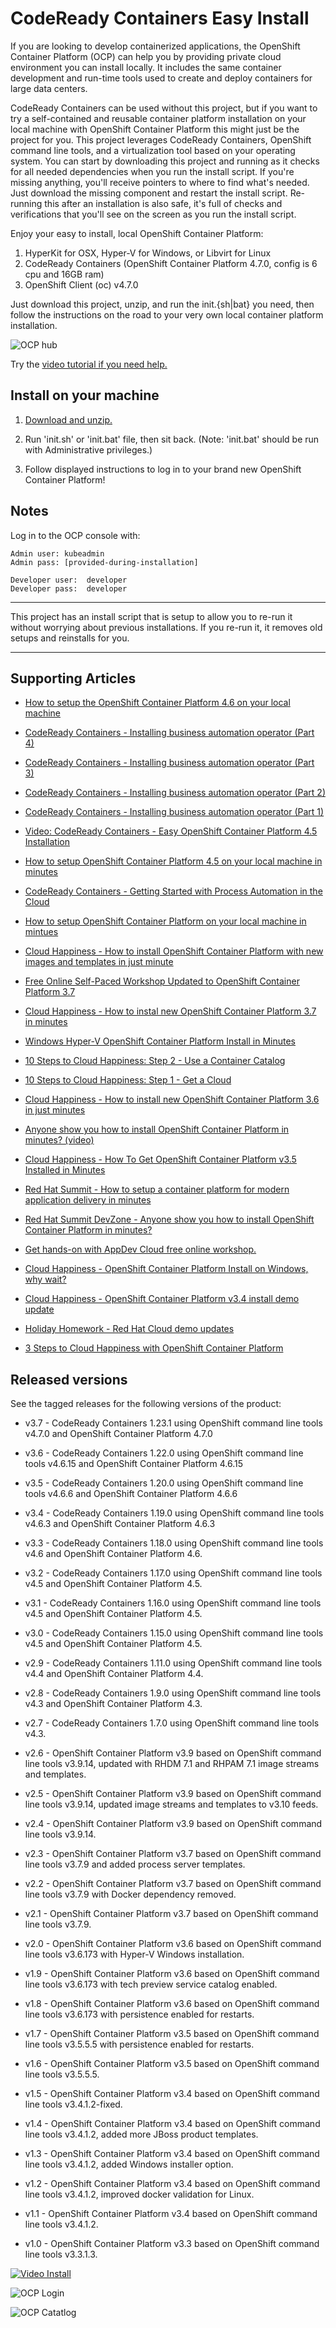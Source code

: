 CodeReady Containers Easy Install  
=================================
If you are looking to develop containerized applications, the OpenShift Container Platform (OCP) can help you by providing 
private cloud environment you can install locally. It includes the same container development and run-time 
tools used to create and deploy containers for large data centers. 

CodeReady Containers can be used without this project, but if you want to try a self-contained and reusable container platform
installation on your local machine with OpenShift Container Platform this might just be the project for you. This project 
leverages CodeReady Containers, OpenShift command line tools, and a virtualization tool based on your operating system. You can
start by downloading this project and running as it checks for all needed dependencies when you run the install script. If you're
missing anything, you'll receive pointers to where to find what's needed. Just download the missing component and restart the
install script. Re-running this after an installation is also safe, it's full of checks and verifications that you'll see on the
screen as you run the install script. 

Enjoy your easy to install, local OpenShift Container Platform:

   1. HyperKit for OSX, Hyper-V for Windows, or Libvirt for Linux
   2. CodeReady Containers (OpenShift Container Platform 4.7.0, config is 6 cpu and 16GB ram)
   3. OpenShift Client (oc) v4.7.0

Just download this project, unzip, and run the init.{sh|bat} you need, then follow the instructions on the road
to your very own local container platform installation. 

![OCP hub](docs/demo-images/operator-hub.png)

Try the [video tutorial if you need help.](https://vimeo.com/463766806)


Install on your machine
-----------------------
1. [Download and unzip.](https://gitlab.com/redhatdemocentral/ocp-install-demo/-/archive/main/ocp-install-demo-main.zip)

2. Run 'init.sh' or 'init.bat' file, then sit back. (Note: 'init.bat' should be run with Administrative privileges.)

3. Follow displayed instructions to log in to your brand new OpenShift Container Platform!


Notes
-----
Log in to the OCP console with:
   
   ```
   Admin user: kubeadmin
   Admin pass: [provided-during-installation]

   Developer user:  developer
   Developer pass:  developer
   ```

------

This project has an install script that is setup to allow you to re-run it without worrying about previous
installations. If you re-run it, it removes old setups and reinstalls for you. 

-----


Supporting Articles
-------------------
- [How to setup the OpenShift Container Platform 4.6 on your local machine](https://www.schabell.org/2021/01/codeready-containers-howto-setup-openshift-46-on-local-machine.htmla)

- [CodeReady Containers - Installing business automation operator (Part 4)](https://www.schabell.org/2021/01/codeready-containers-installing.html)

- [CodeReady Containers - Installing business automation operator (Part 3)](https://www.schabell.org/2020/12/codeready-containers-installing-business-automation-operator-part3.html)

- [CodeReady Containers - Installing business automation operator (Part 2)](https://www.schabell.org/2020/12/codeready-containers-installing-business-automation-operator-part2.html) 

- [CodeReady Containers - Installing business automation operator (Part 1)](https://www.schabell.org/2020/12/codeready-containers-installing-business-automation-operator-part1.html) 

- [Video: CodeReady Containers - Easy OpenShift Container Platform 4.5 Installation](https://vimeo.com/463766806)

- [How to setup OpenShift Container Platform 4.5 on your local machine in minutes](https://dzone.com/articles/how-to-setup-openshift-container-platform-45-on-yo)

- [CodeReady Containers - Getting Started with Process Automation in the Cloud](http://www.schabell.org/2019/12/code-ready-containers-getting-started-with-process-automation.html)

- [How to setup OpenShift Container Platform on your local machine in mintues](https://www.schabell.org/2019/11/how-to-setup-openshift-container-platform-in-minutes.html)

- [Cloud Happiness - How to install OpenShift Container Platform with new images and templates in just minute](http://bit.ly/how-to-install-ocp-new-images-and-templates)

- [Free Online Self-Paced Workshop Updated to OpenShift Container Platform 3.7](http://www.schabell.org/2017/12/free-online-self-paced-workshop-updated-openshift-37.html)

- [Cloud Happiness - How to instal new OpenShift Container Platform 3.7 in minutes](http://www.schabell.org/2017/12/cloud-happiness-how-to-install-new-openshift-v37-in-minutes.html) 

- [Windows Hyper-V OpenShift Container Platform Install in Minutes](http://www.schabell.org/2017/11/windows-hyper-v-openshift-container-platform-install-minutes.html)

- [10 Steps to Cloud Happiness: Step 2 - Use a Container Catalog](http://www.schabell.org/2017/10/10-steps-to-cloud-happiness-step-2.html)

- [10 Steps to Cloud Happiness: Step 1 - Get a Cloud](http://www.schabell.org/2017/10/10-steps-to-cloud-happiness-step-1.html)

- [Cloud Happiness - How to install new OpenShift Container Platform 3.6 in just minutes](http://www.schabell.org/2017/08/cloud-happiness-how-to-install-new-openshift-v36-in-minutes.html)

- [Anyone show you how to install OpenShift Container Platform in minutes? (video)](http://www.schabell.org/2017/06/howto-install-openshift-container-platform-in-minutes-video.html)

- [Cloud Happiness - How To Get OpenShift Container Platform v3.5 Installed in Minutes](http://www.schabell.org/2017/05/cloud-happiness-how-to-get-openshift.html)

- [Red Hat Summit - How to setup a container platform for modern application delivery in minutes](http://www.schabell.org/2017/05/redhat-summit-how-to-setup-container-platform-slides.html)

- [Red Hat Summit DevZone - Anyone show you how to install OpenShift Container Platform in minutes?](http://www.schabell.org/2017/05/devzone-how-to-install-openshift-slides.html)

- [Get hands-on with AppDev Cloud free online workshop.](http://appdevcloudworkshop.github.io)

- [Cloud Happiness - OpenShift Container Platform Install on Windows, why wait?](http://www.schabell.org/2017/03/cloud-happiness-openshift-container-platform-windows-install.html)

- [Cloud Happiness - OpenShift Container Platform v3.4 install demo update](http://www.schabell.org/2017/02/cloud-happiness-openshift-container-platform-install-updated.html)

- [Holiday Homework - Red Hat Cloud demo updates](http://www.schabell.org/2016/12/holiday-homework-redhat-cloud-demo-updates.html)

- [3 Steps to Cloud Happiness with OpenShift Container Platform](http://www.schabell.org/2016/11/3-steps-to-cloud-happiness-with-ocp.html)


Released versions
-----------------
See the tagged releases for the following versions of the product:

- v3.7 - CodeReady Containers 1.23.1 using OpenShift command line tools v4.7.0 and OpenShift Container Platform 4.7.0

- v3.6 - CodeReady Containers 1.22.0 using OpenShift command line tools v4.6.15 and OpenShift Container Platform 4.6.15

- v3.5 - CodeReady Containers 1.20.0 using OpenShift command line tools v4.6.6 and OpenShift Container Platform 4.6.6

- v3.4 - CodeReady Containers 1.19.0 using OpenShift command line tools v4.6.3 and OpenShift Container Platform 4.6.3

- v3.3 - CodeReady Containers 1.18.0 using OpenShift command line tools v4.6 and OpenShift Container Platform 4.6.

- v3.2 - CodeReady Containers 1.17.0 using OpenShift command line tools v4.5 and OpenShift Container Platform 4.5.

- v3.1 - CodeReady Containers 1.16.0 using OpenShift command line tools v4.5 and OpenShift Container Platform 4.5.

- v3.0 - CodeReady Containers 1.15.0 using OpenShift command line tools v4.5 and OpenShift Container Platform 4.5.

- v2.9 - CodeReady Containers 1.11.0 using OpenShift command line tools v4.4 and OpenShift Container Platform 4.4.

- v2.8 - CodeReady Containers 1.9.0 using OpenShift command line tools v4.3 and OpenShift Container Platform 4.3.

- v2.7 - CodeReady Containers 1.7.0 using OpenShift command line tools v4.3.

- v2.6 - OpenShift Container Platform v3.9 based on OpenShift command line tools v3.9.14, updated with RHDM 7.1 and RHPAM 7.1 image streams and templates.

- v2.5 - OpenShift Container Platform v3.9 based on OpenShift command line tools v3.9.14, updated image streams and templates to v3.10 feeds.

- v2.4 - OpenShift Container Platform v3.9 based on OpenShift command line tools v3.9.14.

- v2.3 - OpenShift Container Platform v3.7 based on OpenShift command line tools v3.7.9 and added process server templates.

- v2.2 - OpenShift Container Platform v3.7 based on OpenShift command line tools v3.7.9 with Docker dependency removed.

- v2.1 - OpenShift Container Platform v3.7 based on OpenShift command line tools v3.7.9.

- v2.0 - OpenShift Container Platform v3.6 based on OpenShift command line tools v3.6.173 with Hyper-V Windows installation.

- v1.9 - OpenShift Container Platform v3.6 based on OpenShift command line tools v3.6.173 with tech preview service catalog enabled.

- v1.8 - OpenShift Container Platform v3.6 based on OpenShift command line tools v3.6.173 with persistence enabled for restarts.

- v1.7 - OpenShift Container Platform v3.5 based on OpenShift command line tools v3.5.5.5 with persistence enabled for restarts.

- v1.6 - OpenShift Container Platform v3.5 based on OpenShift command line tools v3.5.5.5.

- v1.5 - OpenShift Container Platform v3.4 based on OpenShift command line tools v3.4.1.2-fixed.

- v1.4 - OpenShift Container Platform v3.4 based on OpenShift command line tools v3.4.1.2, added more JBoss product templates.

- v1.3 - OpenShift Container Platform v3.4 based on OpenShift command line tools v3.4.1.2, added Windows installer option.

- v1.2 - OpenShift Container Platform v3.4 based on OpenShift command line tools v3.4.1.2, improved docker validation for Linux.

- v1.1 - OpenShift Container Platform v3.4 based on OpenShift command line tools v3.4.1.2.

- v1.0 - OpenShift Container Platform v3.3 based on OpenShift command line tools v3.3.1.3.

[![Video Install](docs/demo-images/cover-video.png)](https://vimeo.com/463766806)

![OCP Login](docs/demo-images/ocp-login.png)

![OCP Catatlog](docs/demo-images/ocp-catalog.png)


